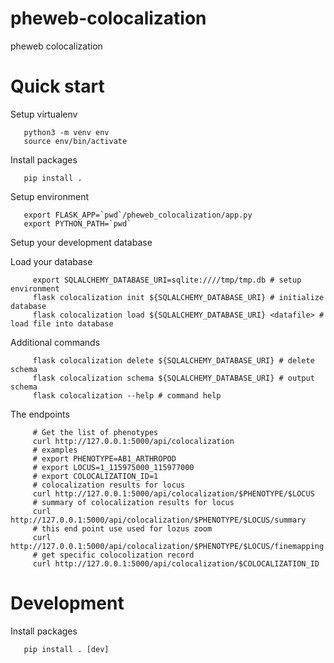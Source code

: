# pheweb-colocalization
pheweb colocalization

# Quick start

Setup virtualenv

```
   python3 -m venv env
   source env/bin/activate
```

Install packages

```
   pip install .
```

Setup environment


```
   export FLASK_APP=`pwd`/pheweb_colocalization/app.py
   export PYTHON_PATH=`pwd`
```


Setup your development database

Load your database

```
     export SQLALCHEMY_DATABASE_URI=sqlite:////tmp/tmp.db # setup environment
     flask colocalization init ${SQLALCHEMY_DATABASE_URI} # initialize database
     flask colocalization load ${SQLALCHEMY_DATABASE_URI} <datafile> # load file into database
```

Additional commands

```
     flask colocalization delete ${SQLALCHEMY_DATABASE_URI} # delete schema
	 flask colocalization schema ${SQLALCHEMY_DATABASE_URI} # output schema
	 flask colocalization --help # command help
```


The endpoints

```
     # Get the list of phenotypes
     curl http://127.0.0.1:5000/api/colocalization
     # examples
     # export PHENOTYPE=AB1_ARTHROPOD
     # export LOCUS=1_115975000_115977000
     # export COLOCALIZATION_ID=1
     # colocalization results for locus
     curl http://127.0.0.1:5000/api/colocalization/$PHENOTYPE/$LOCUS
     # summary of colocalization results for locus
     curl http://127.0.0.1:5000/api/colocalization/$PHENOTYPE/$LOCUS/summary
     # this end point use used for lozus zoom
     curl http://127.0.0.1:5000/api/colocalization/$PHENOTYPE/$LOCUS/finemapping
     # get specific colocolization record 
     curl http://127.0.0.1:5000/api/colocalization/$COLOCALIZATION_ID
```

# Development
	
	
Install packages

```
   pip install . [dev]
```
